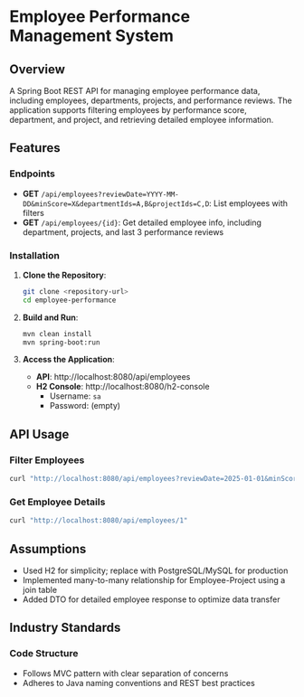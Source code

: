 # Employee Performance Management System

## Overview

A Spring Boot REST API for managing employee performance data, including employees, departments, projects, and performance reviews. The application supports filtering employees by performance score, department, and project, and retrieving detailed employee information.

## Features

### Endpoints
- **GET** `/api/employees?reviewDate=YYYY-MM-DD&minScore=X&departmentIds=A,B&projectIds=C,D`: List employees with filters
- **GET** `/api/employees/{id}`: Get detailed employee info, including department, projects, and last 3 performance reviews

### Installation

1. **Clone the Repository**:
   ```bash
   git clone <repository-url>
   cd employee-performance
   ```

2. **Build and Run**:
   ```bash
   mvn clean install
   mvn spring-boot:run
   ```

3. **Access the Application**:
   - **API**: http://localhost:8080/api/employees
   - **H2 Console**: http://localhost:8080/h2-console 
     - Username: `sa`
     - Password: (empty)
       
## API Usage

### Filter Employees
```bash
curl "http://localhost:8080/api/employees?reviewDate=2025-01-01&minScore=80&departmentIds=1,2&projectIds=1"
```

### Get Employee Details
```bash
curl "http://localhost:8080/api/employees/1"
```

## Assumptions

- Used H2 for simplicity; replace with PostgreSQL/MySQL for production
- Implemented many-to-many relationship for Employee-Project using a join table
- Added DTO for detailed employee response to optimize data transfer

## Industry Standards

### Code Structure
- Follows MVC pattern with clear separation of concerns
- Adheres to Java naming conventions and REST best practices
